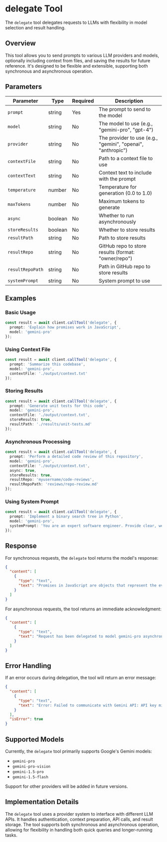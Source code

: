 # delegate Tool

The `delegate` tool delegates requests to LLMs with flexibility in model selection and result handling.

## Overview

This tool allows you to send prompts to various LLM providers and models, optionally including context from files, and saving the results for future reference. It's designed to be flexible and extensible, supporting both synchronous and asynchronous operation.

## Parameters

| Parameter | Type | Required | Description |
|-----------|------|----------|-------------|
| `prompt` | string | Yes | The prompt to send to the model |
| `model` | string | No | The model to use (e.g., "gemini-pro", "gpt-4") |
| `provider` | string | No | The provider to use (e.g., "gemini", "openai", "anthropic") |
| `contextFile` | string | No | Path to a context file to use |
| `contextText` | string | No | Context text to include with the prompt |
| `temperature` | number | No | Temperature for generation (0.0 to 1.0) |
| `maxTokens` | number | No | Maximum tokens to generate |
| `async` | boolean | No | Whether to run asynchronously |
| `storeResults` | boolean | No | Whether to store results |
| `resultPath` | string | No | Path to store results |
| `resultRepo` | string | No | GitHub repo to store results (format: "owner/repo") |
| `resultRepoPath` | string | No | Path in GitHub repo to store results |
| `systemPrompt` | string | No | System prompt to use |

## Examples

### Basic Usage

```typescript
const result = await client.callTool('delegate', {
  prompt: 'Explain how promises work in JavaScript',
  model: 'gemini-pro'
});
```

### Using Context File

```typescript
const result = await client.callTool('delegate', {
  prompt: 'Summarize this codebase',
  model: 'gemini-pro',
  contextFile: './output/context.txt'
});
```

### Storing Results

```typescript
const result = await client.callTool('delegate', {
  prompt: 'Generate unit tests for this code',
  model: 'gemini-pro',
  contextFile: './output/context.txt',
  storeResults: true,
  resultPath: './results/unit-tests.md'
});
```

### Asynchronous Processing

```typescript
const result = await client.callTool('delegate', {
  prompt: 'Perform a detailed code review of this repository',
  model: 'gemini-pro',
  contextFile: './output/context.txt',
  async: true,
  storeResults: true,
  resultRepo: 'myusername/code-reviews',
  resultRepoPath: 'reviews/repo-review.md'
});
```

### Using System Prompt

```typescript
const result = await client.callTool('delegate', {
  prompt: 'Implement a binary search tree in Python',
  model: 'gemini-pro',
  systemPrompt: 'You are an expert software engineer. Provide clear, well-documented code with comments explaining your implementation decisions.'
});
```

## Response

For synchronous requests, the `delegate` tool returns the model's response:

```json
{
  "content": [
    {
      "type": "text",
      "text": "Promises in JavaScript are objects that represent the eventual completion (or failure) of an asynchronous operation and its resulting value...\n\n[Full model response]\n\n---\nResults saved to file: ./results/promise-explanation.md"
    }
  ]
}
```

For asynchronous requests, the tool returns an immediate acknowledgment:

```json
{
  "content": [
    {
      "type": "text",
      "text": "Request has been delegated to model gemini-pro asynchronously.\n\nResults will be saved to myusername/code-reviews."
    }
  ]
}
```

## Error Handling

If an error occurs during delegation, the tool will return an error message:

```json
{
  "content": [
    {
      "type": "text",
      "text": "Error: Failed to communicate with Gemini API: API key missing or invalid"
    }
  ],
  "isError": true
}
```

## Supported Models

Currently, the `delegate` tool primarily supports Google's Gemini models:

- `gemini-pro`
- `gemini-pro-vision`
- `gemini-1.5-pro`
- `gemini-1.5-flash`

Support for other providers will be added in future versions.

## Implementation Details

The `delegate` tool uses a provider system to interface with different LLM APIs. It handles authentication, context preparation, API calls, and result storage. The tool supports both synchronous and asynchronous operation, allowing for flexibility in handling both quick queries and longer-running tasks.
